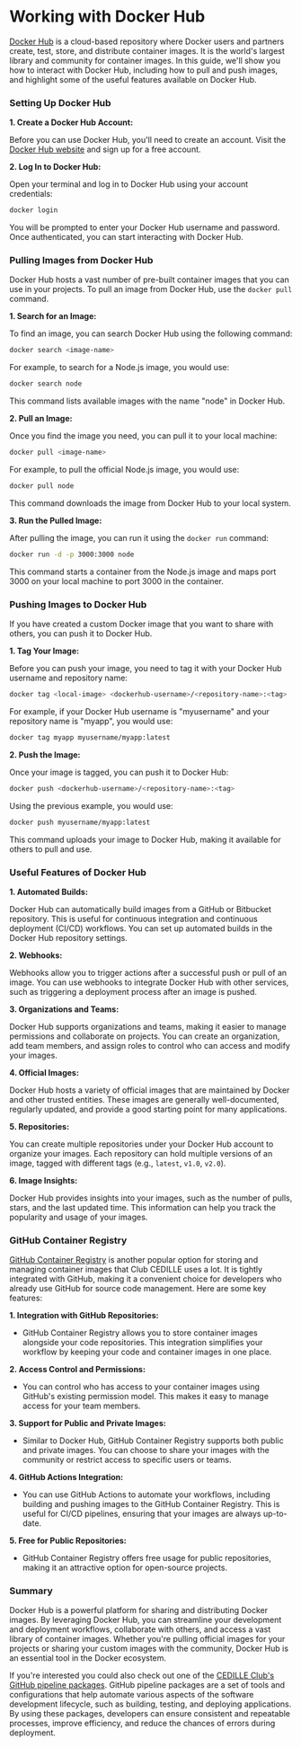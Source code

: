 # Working with Docker Hub

[Docker Hub](https://hub.docker.com/) is a cloud-based repository where Docker
users and partners create, test, store, and distribute container images. It is
the world's largest library and community for container images. In this guide,
we'll show you how to interact with Docker Hub, including how to pull and push
images, and highlight some of the useful features available on Docker Hub.

### Setting Up Docker Hub

**1. Create a Docker Hub Account:**

   Before you can use Docker Hub, you'll need to create an account. Visit the
   [Docker Hub website](https://hub.docker.com/) and sign up for a free account.

**2. Log In to Docker Hub:**

   Open your terminal and log in to Docker Hub using your account credentials:
   ```bash
   docker login
   ```

   You will be prompted to enter your Docker Hub username and password. Once
   authenticated, you can start interacting with Docker Hub.

### Pulling Images from Docker Hub

Docker Hub hosts a vast number of pre-built container images that you can use in
your projects. To pull an image from Docker Hub, use the `docker pull` command.

**1. Search for an Image:**

   To find an image, you can search Docker Hub using the following command:
   ```bash
   docker search <image-name>
   ```

   For example, to search for a Node.js image, you would use:
   ```bash
   docker search node
   ```

   This command lists available images with the name "node" in Docker Hub.

**2. Pull an Image:**

   Once you find the image you need, you can pull it to your local machine:
   ```bash
   docker pull <image-name>
   ```

   For example, to pull the official Node.js image, you would use:
   ```bash
   docker pull node
   ```

   This command downloads the image from Docker Hub to your local system.

**3. Run the Pulled Image:**

   After pulling the image, you can run it using the `docker run` command:
   ```bash
   docker run -d -p 3000:3000 node
   ```

   This command starts a container from the Node.js image and maps port 3000 on
   your local machine to port 3000 in the container.

### Pushing Images to Docker Hub

If you have created a custom Docker image that you want to share with others,
you can push it to Docker Hub.

**1. Tag Your Image:**

   Before you can push your image, you need to tag it with your Docker Hub
   username and repository name:
   ```bash
   docker tag <local-image> <dockerhub-username>/<repository-name>:<tag>
   ```

   For example, if your Docker Hub username is "myusername" and your repository
   name is "myapp", you would use:
   ```bash
   docker tag myapp myusername/myapp:latest
   ```

**2. Push the Image:**

   Once your image is tagged, you can push it to Docker Hub:
   ```bash
   docker push <dockerhub-username>/<repository-name>:<tag>
   ```

   Using the previous example, you would use:
   ```bash
   docker push myusername/myapp:latest
   ```

   This command uploads your image to Docker Hub, making it available for others
   to pull and use.

### Useful Features of Docker Hub

**1. Automated Builds:**

   Docker Hub can automatically build images from a GitHub or Bitbucket
   repository. This is useful for continuous integration and continuous
   deployment (CI/CD) workflows. You can set up automated builds in the Docker
   Hub repository settings.

**2. Webhooks:**

   Webhooks allow you to trigger actions after a successful push or pull of an
   image. You can use webhooks to integrate Docker Hub with other services, such
   as triggering a deployment process after an image is pushed.

**3. Organizations and Teams:**

   Docker Hub supports organizations and teams, making it easier to manage
   permissions and collaborate on projects. You can create an organization, add
   team members, and assign roles to control who can access and modify your
   images.

**4. Official Images:**

   Docker Hub hosts a variety of official images that are maintained by Docker
   and other trusted entities. These images are generally well-documented,
   regularly updated, and provide a good starting point for many applications.

**5. Repositories:**

   You can create multiple repositories under your Docker Hub account to
   organize your images. Each repository can hold multiple versions of an image,
   tagged with different tags (e.g., `latest`, `v1.0`, `v2.0`).

**6. Image Insights:**

   Docker Hub provides insights into your images, such as the number of pulls,
   stars, and the last updated time. This information can help you track the
   popularity and usage of your images.

### GitHub Container Registry

[GitHub Container
Registry](https://docs.github.com/en/packages/working-with-a-github-packages-registry/working-with-the-container-registry)
is another popular option for storing and managing container images that Club
CEDILLE uses a lot. It is tightly integrated with GitHub, making it a convenient
choice for developers who already use GitHub for source code management. Here
are some key features:

**1. Integration with GitHub Repositories:**

   - GitHub Container Registry allows you to store container images alongside
     your code repositories. This integration simplifies your workflow by
     keeping your code and container images in one place.

**2. Access Control and Permissions:**

   - You can control who has access to your container images using GitHub's
     existing permission model. This makes it easy to manage access for your
     team members.

**3. Support for Public and Private Images:**

   - Similar to Docker Hub, GitHub Container Registry supports both public and
     private images. You can choose to share your images with the community or
     restrict access to specific users or teams.

**4. GitHub Actions Integration:**

   - You can use GitHub Actions to automate your workflows, including building
     and pushing images to the GitHub Container Registry. This is useful for
     CI/CD pipelines, ensuring that your images are always up-to-date.

**5. Free for Public Repositories:**

   - GitHub Container Registry offers free usage for public repositories, making
     it an attractive option for open-source projects.

### Summary

Docker Hub is a powerful platform for sharing and distributing Docker images. By
leveraging Docker Hub, you can streamline your development and deployment
workflows, collaborate with others, and access a vast library of container
images. Whether you're pulling official images for your projects or sharing your
custom images with the community, Docker Hub is an essential tool in the Docker
ecosystem.

If you're interested you could also check out one of the [CEDILLE Club's GitHub
pipeline packages](https://github.com/orgs/ClubCedille/packages). GitHub
pipeline packages are a set of tools and configurations that help automate
various aspects of the software development lifecycle, such as building,
testing, and deploying applications. By using these packages, developers can
ensure consistent and repeatable processes, improve efficiency, and reduce the
chances of errors during deployment.
